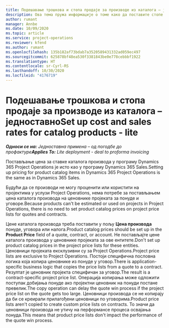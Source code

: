 ```yaml
---
title: Подешавање трошкова и стопа продаје за производе из каталога – једноставно
description: Ова тема пружа информације о томе како да поставите стопе цена и продаје за ставке из каталога производа.
author: rumant
manager: Annbe
ms.date: 10/09/2020
ms.topic: article
ms.service: project-operations
ms.reviewer: kfend
ms.author: rumant
ms.openlocfilehash: 135b182af73bdab7a3520589431332ad059ec497
ms.sourcegitcommit: 625878bf48ea530f3381843be0e778cebbbf1922
ms.translationtype: HT
ms.contentlocale: sr-Cyrl-RS
ms.lasthandoff: 10/30/2020
ms.locfileid: "4176719"
---
```

# <a name="set-up-cost-and-sales-rates-for-catalog-products---lite"></a><span data-ttu-id="5f760-103">Подешавање трошкова и стопа продаје за производе из каталога – једноставно</span><span class="sxs-lookup"><span data-stu-id="5f760-103">Set up cost and sales rates for catalog products - lite</span></span>

<span data-ttu-id="5f760-104">_**Односи се на:** Једноставна примена – од погодбе до профактуре_</span><span class="sxs-lookup"><span data-stu-id="5f760-104">_**Applies To:** Lite deployment - deal to proforma invoicing_</span></span>


<span data-ttu-id="5f760-105">Постављање цена за ставке каталога производа у програму Dynamics 365 Project Operations је исто као у програму Dynamics 365 Sales.</span><span class="sxs-lookup"><span data-stu-id="5f760-105">Setting up pricing for product catalog items in Dynamics 365 Project Operations is the same as in Dynamics 365 Sales.</span></span>

<span data-ttu-id="5f760-106">Будући да се производи не могу проценити или користити на пројектима у услузи Project Operations, нема потребе за постављањем цена каталога производа на ценовнике пројеката за понуде и уговоре.</span><span class="sxs-lookup"><span data-stu-id="5f760-106">Because products can't be estimated or used on projects in Project Operations, there is no need to set product catalog prices on project price lists for quotes and contracts.</span></span>

<span data-ttu-id="5f760-107">Цене каталога производа треба поставити у пољу **Цена производа** понуде, уговора или налога.</span><span class="sxs-lookup"><span data-stu-id="5f760-107">Product catalog prices should be set up in the **Product Price** field of a quote, contract, or account.</span></span> <span data-ttu-id="5f760-108">Не постављајте цене каталога производа у ценовнике пројеката за ове ентитете.</span><span class="sxs-lookup"><span data-stu-id="5f760-108">Don't set up product catalog prices in the project price lists for these entities.</span></span> <span data-ttu-id="5f760-109">Ценовници пројеката ексклузивни су за Project Operations.</span><span class="sxs-lookup"><span data-stu-id="5f760-109">Project price lists are exclusive to Project Operations.</span></span> <span data-ttu-id="5f760-110">Постоји специфична пословна логика која копира ценовнике из понуде у уговор.</span><span class="sxs-lookup"><span data-stu-id="5f760-110">There is application-specific business logic that copies the price lists from a quote to a contract.</span></span> <span data-ttu-id="5f760-111">Резултат је ценовник пројекта специфичан за уговор.</span><span class="sxs-lookup"><span data-stu-id="5f760-111">The result is a contract-specific project price list.</span></span> <span data-ttu-id="5f760-112">Операција копирања може одложити поступак добијања понуде ако пројектни ценовник на понуди постане превелик.</span><span class="sxs-lookup"><span data-stu-id="5f760-112">The copy operation can delay the quote win process if the project price list on the quote gets too large.</span></span> <span data-ttu-id="5f760-113">Ценовници производа се не копирају да би се креирали прилагођени ценовници по уговорима.</span><span class="sxs-lookup"><span data-stu-id="5f760-113">Product price lists aren't copied to create custom price lists on contracts.</span></span> <span data-ttu-id="5f760-114">То значи да ценовници производа не утичу на перформансе процеса освајања понуда.</span><span class="sxs-lookup"><span data-stu-id="5f760-114">This means that product price lists don't impact the performance of the quote win process.</span></span>
